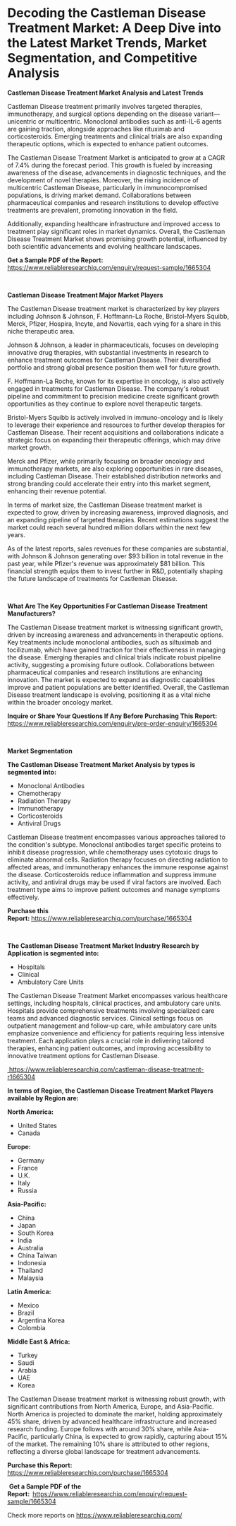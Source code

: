<p><h1>Decoding the Castleman Disease Treatment Market: A Deep Dive into the Latest Market Trends, Market Segmentation, and Competitive Analysis</h1></p><p><strong>Castleman Disease Treatment Market Analysis and Latest Trends</strong></p>
<p><p>Castleman Disease treatment primarily involves targeted therapies, immunotherapy, and surgical options depending on the disease variant—unicentric or multicentric. Monoclonal antibodies such as anti-IL-6 agents are gaining traction, alongside approaches like rituximab and corticosteroids. Emerging treatments and clinical trials are also expanding therapeutic options, which is expected to enhance patient outcomes.</p><p>The Castleman Disease Treatment Market is anticipated to grow at a CAGR of 7.4% during the forecast period. This growth is fueled by increasing awareness of the disease, advancements in diagnostic techniques, and the development of novel therapies. Moreover, the rising incidence of multicentric Castleman Disease, particularly in immunocompromised populations, is driving market demand. Collaborations between pharmaceutical companies and research institutions to develop effective treatments are prevalent, promoting innovation in the field. </p><p>Additionally, expanding healthcare infrastructure and improved access to treatment play significant roles in market dynamics. Overall, the Castleman Disease Treatment Market shows promising growth potential, influenced by both scientific advancements and evolving healthcare landscapes.</p></p>
<p><strong>Get a Sample PDF of the Report:&nbsp;</strong> <a href="https://www.reliableresearchiq.com/enquiry/request-sample/1665304?utm_campaign=1123&utm_medium=2&utm_source=Github&utm_content=ia&utm_term=03032025&utm_id=castleman-disease-treatment">https://www.reliableresearchiq.com/enquiry/request-sample/1665304</a></p>
<p>&nbsp;</p>
<p><strong>Castleman Disease Treatment Major Market Players</strong></p>
<p><p>The Castleman Disease treatment market is characterized by key players including Johnson & Johnson, F. Hoffmann-La Roche, Bristol-Myers Squibb, Merck, Pfizer, Hospira, Incyte, and Novartis, each vying for a share in this niche therapeutic area. </p><p>Johnson & Johnson, a leader in pharmaceuticals, focuses on developing innovative drug therapies, with substantial investments in research to enhance treatment outcomes for Castleman Disease. Their diversified portfolio and strong global presence position them well for future growth.</p><p>F. Hoffmann-La Roche, known for its expertise in oncology, is also actively engaged in treatments for Castleman Disease. The company's robust pipeline and commitment to precision medicine create significant growth opportunities as they continue to explore novel therapeutic targets.</p><p>Bristol-Myers Squibb is actively involved in immuno-oncology and is likely to leverage their experience and resources to further develop therapies for Castleman Disease. Their recent acquisitions and collaborations indicate a strategic focus on expanding their therapeutic offerings, which may drive market growth.</p><p>Merck and Pfizer, while primarily focusing on broader oncology and immunotherapy markets, are also exploring opportunities in rare diseases, including Castleman Disease. Their established distribution networks and strong branding could accelerate their entry into this market segment, enhancing their revenue potential.</p><p>In terms of market size, the Castleman Disease treatment market is expected to grow, driven by increasing awareness, improved diagnosis, and an expanding pipeline of targeted therapies. Recent estimations suggest the market could reach several hundred million dollars within the next few years.</p><p>As of the latest reports, sales revenues for these companies are substantial, with Johnson & Johnson generating over $93 billion in total revenue in the past year, while Pfizer's revenue was approximately $81 billion. This financial strength equips them to invest further in R&D, potentially shaping the future landscape of treatments for Castleman Disease.</p></p>
<p>&nbsp;</p>
<p><strong>What Are The Key Opportunities For Castleman Disease Treatment Manufacturers?</strong></p>
<p><p>The Castleman Disease treatment market is witnessing significant growth, driven by increasing awareness and advancements in therapeutic options. Key treatments include monoclonal antibodies, such as siltuximab and tocilizumab, which have gained traction for their effectiveness in managing the disease. Emerging therapies and clinical trials indicate robust pipeline activity, suggesting a promising future outlook. Collaborations between pharmaceutical companies and research institutions are enhancing innovation. The market is expected to expand as diagnostic capabilities improve and patient populations are better identified. Overall, the Castleman Disease treatment landscape is evolving, positioning it as a vital niche within the broader oncology market.</p></p>
<p><strong>Inquire or Share Your Questions If Any Before Purchasing This Report:</strong> <a href="https://www.reliableresearchiq.com/enquiry/pre-order-enquiry/1665304?utm_campaign=1123&utm_medium=2&utm_source=Github&utm_content=ia&utm_term=03032025&utm_id=castleman-disease-treatment">https://www.reliableresearchiq.com/enquiry/pre-order-enquiry/1665304</a></p>
<p>&nbsp;</p>
<p><strong>Market Segmentation</strong></p>
<p><strong>The Castleman Disease Treatment Market Analysis by types is segmented into:</strong></p>
<p><ul><li>Monoclonal Antibodies</li><li>Chemotherapy</li><li>Radiation Therapy</li><li>Immunotherapy</li><li>Corticosteroids</li><li>Antiviral Drugs</li></ul></p>
<p><p>Castleman Disease treatment encompasses various approaches tailored to the condition's subtype. Monoclonal antibodies target specific proteins to inhibit disease progression, while chemotherapy uses cytotoxic drugs to eliminate abnormal cells. Radiation therapy focuses on directing radiation to affected areas, and immunotherapy enhances the immune response against the disease. Corticosteroids reduce inflammation and suppress immune activity, and antiviral drugs may be used if viral factors are involved. Each treatment type aims to improve patient outcomes and manage symptoms effectively.</p></p>
<p><strong>Purchase this Report:&nbsp;</strong><a href="https://www.reliableresearchiq.com/purchase/1665304?utm_campaign=1123&utm_medium=2&utm_source=Github&utm_content=ia&utm_term=03032025&utm_id=castleman-disease-treatment">https://www.reliableresearchiq.com/purchase/1665304</a></p>
<p>&nbsp;</p>
<p><strong>The Castleman Disease Treatment Market Industry Research by Application is segmented into:</strong></p>
<p><ul><li>Hospitals</li><li>Clinical</li><li>Ambulatory Care Units</li></ul></p>
<p><p>The Castleman Disease Treatment Market encompasses various healthcare settings, including hospitals, clinical practices, and ambulatory care units. Hospitals provide comprehensive treatments involving specialized care teams and advanced diagnostic services. Clinical settings focus on outpatient management and follow-up care, while ambulatory care units emphasize convenience and efficiency for patients requiring less intensive treatment. Each application plays a crucial role in delivering tailored therapies, enhancing patient outcomes, and improving accessibility to innovative treatment options for Castleman Disease.</p></p>
<p><a href="https://www.reliableresearchiq.com/castleman-disease-treatment-r1665304?utm_campaign=1123&utm_medium=2&utm_source=Github&utm_content=ia&utm_term=03032025&utm_id=castleman-disease-treatment">&nbsp;https://www.reliableresearchiq.com/castleman-disease-treatment-r1665304</a></p>
<p><strong>In terms of Region, the Castleman Disease Treatment Market Players available by Region are:</strong></p>
<p>
    <p> <strong> North America: </strong>
        <ul>
            <li>United States</li>
            <li>Canada</li>
        </ul>
        </p> 
    <p> <strong> Europe: </strong>
        <ul>
            <li>Germany</li>
            <li>France</li>
            <li>U.K.</li>
            <li>Italy</li>
            <li>Russia</li>
        </ul>
        </p> 
    <p> <strong> Asia-Pacific: </strong>
        <ul>
            <li>China</li>
            <li>Japan</li>
            <li>South Korea</li>
            <li>India</li>
            <li>Australia</li>
            <li>China Taiwan</li>
            <li>Indonesia</li>
            <li>Thailand</li>
            <li>Malaysia</li>
        </ul>
        </p> 
    <p> <strong> Latin America: </strong>
        <ul>
            <li>Mexico</li>
            <li>Brazil</li>
            <li>Argentina Korea</li>
            <li>Colombia</li>
        </ul>
        </p> 
    <p> <strong> Middle East & Africa: </strong>
        <ul>
            <li>Turkey</li>
            <li>Saudi</li>
            <li>Arabia</li>
            <li>UAE</li>
            <li>Korea</li>
        </ul>
    </p>
    </p>
<p><p>The Castleman Disease treatment market is witnessing robust growth, with significant contributions from North America, Europe, and Asia-Pacific. North America is projected to dominate the market, holding approximately 45% share, driven by advanced healthcare infrastructure and increased research funding. Europe follows with around 30% share, while Asia-Pacific, particularly China, is expected to grow rapidly, capturing about 15% of the market. The remaining 10% share is attributed to other regions, reflecting a diverse global landscape for treatment advancements.</p></p>
<p><strong>Purchase this Report: </strong><a href="https://www.reliableresearchiq.com/purchase/1665304?utm_campaign=1123&utm_medium=2&utm_source=Github&utm_content=ia&utm_term=03032025&utm_id=castleman-disease-treatment">https://www.reliableresearchiq.com/purchase/1665304</a></p>
<p>&nbsp;<strong>Get a Sample PDF of the Report:&nbsp;&nbsp;</strong><a href="https://www.reliableresearchiq.com/enquiry/request-sample/1665304?utm_campaign=1123&utm_medium=2&utm_source=Github&utm_content=ia&utm_term=03032025&utm_id=castleman-disease-treatment">https://www.reliableresearchiq.com/enquiry/request-sample/1665304</a></p>
<p><strong></strong></p>
<p>Check more reports on <a href="https://www.reliableresearchiq.com/?utm_campaign=1123&utm_medium=2&utm_source=Github&utm_content=ia&utm_term=03032025&utm_id=castleman-disease-treatment">https://www.reliableresearchiq.com/</a></p>
